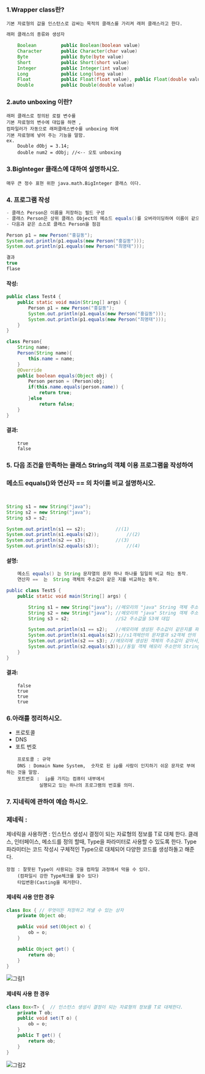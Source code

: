 ### 1.Wrapper class란?
	기본 자료형의 값을 인스턴스로 감싸는 목적의 클래스를 가리켜 래퍼 클래스라고 한다.
```java
래퍼 클래스의 종류와 생성자

	Boolean 		public Boolean(boolean value)
	Character 		public Character(char value)
	Byte 			public Byte(byte value)
	Short 			public Short(short value)
	Integer 		public Integer(int value)
	Long 			public Long(long value)
	Float 			public Float(float value), public Float(double value)
	Double 			public Double(double value)
```
	
### 2.auto unboxing 이란?
	래퍼 클래스로 정의된 로컬 변수를 
	기본 자료형의 변수에 대입을 하면 , 
	컴파일러가 자동으로 래퍼클래스변수를 unboxing 하여
	기본 자료형에 넣어 주는 기능을 말함.
	ex.
		Double dObj = 3.14;
		double num2 = dObj;	//<-- 오토 unboxing
		
### 3.BigInteger 클래스에 대하여 설명하시오. 
	매우 큰 정수 표현 위한 java.math.BigInteger 클래스 이다.

### 4. 프로그램 작성
```java
- 클래스 Person은 이름을 저장하는 필드 구성
- 클래스 Person은 상위 클래스 Object의 메소드 equals()를 오버라이딩하여 이름이 같으면 true를 반환하는 메소드 구현
- 다음과 같은 소스로 클래스 Person을 점검

Person p1 = new Person("홍길동");
System.out.println(p1.equals(new Person("홍길동")));
System.out.println(p1.equals(new Person("최명태")));

결과 
true
flase
```
#### 작성:
```java
public class Test4 {
	public static void main(String[] args) {
		Person p1 = new Person("홍길동");
		System.out.println(p1.equals(new Person("홍길동")));
		System.out.println(p1.equals(new Person("최명태")));
	}
}

class Person{
	String name;
	Person(String name){
		this.name = name;
	}
	@Override
	public boolean equals(Object obj) {
		Person person = (Person)obj;
		if(this.name.equals(person.name)) {
			return true;	
		}else
			return false;
	}
}
```
#### 결과:
```
	true
	false

```


### 5. 다음 조건을 만족하는 클래스 String의 객체 이용 프로그램을 작성하여 
###   메소드 equals()와 연산자 == 의 차이를 비교 설명하시오.
```java


String s1 = new String("java");
String s2 = new String("java");
String s3 = s2;

System.out.println(s1 == s2);			//(1)
System.out.println(s1.equals(s2));			//(2)
System.out.println(s2 == s3);			//(3)
System.out.println(s2.equals(s3));			//(4)
```
#### 설명:
```java
	메소드 equals() 는 String 문자열의 문자 하나 하나를 일일히 비교 하는 동작.
	연산자 ==  는  String 객체의 주소값이 같은 지를 비교하는 동작.

public class Test5 {
	public static void main(String[] args) {

		String s1 = new String("java");	//메모리의 "java" String 객체 주소를 S1 참조변수에 대입
		String s2 = new String("java"); //메모리의 "java" String 객체 주소를 S2 참조변수에 대입
		String s3 = s2;					//S2 주소값을 S3에 대입

		System.out.println(s1 == s2);	//메모리에 생성된 주소값이 같은지를 파라메터로 입력함, 결과:false.
		System.out.println(s1.equals(s2));//s1객체안의 문자열과 s2객체 안의 문자열이 같은지를 비교, 결과:true.
		System.out.println(s2 == s3); //메모리에 생성된 객체의 주소값이 같아서, 결과:true.
		System.out.println(s2.equals(s3));//동일 객체 메모리 주소안의 String을 비교하는 것이 되어서, 결과:true.
	}
}
```
#### 결과: 
```
	false
	true
	true
	true
```

### 6.아래를 정리하시오.
 - 프로토콜
 - DNS
 - 포트 번호

```
	프로토콜 : 규약
	DNS : Domain Name System,  숫자로 된 ip를 사람이 인지하기 쉬운 문자로 부여하는 것을 말함.
	포트번호 :  ip를 가지는 컴퓨터 내부에서
			실행되고 있는 하나의 프로그램의 번호를 의미.
``` 

### 7. 지네릭에 관하여 예습 하시오.
### 제네릭 :
  제네릭을 사용하면 : 
	인스턴스 생성시 결정이 되는 자료형의 정보를 T로 대체 한다.
	클래스, 인터페이스, 메소드를 정의 할때, Type을 파라미터로 사용할 수 있도록 한다.
	Type파라미터는 코드 작성시 구체적인 Type으로 대체되어 다양한 코드를 생성하돌고 해준다.
	
	장점 : 잘못된 Type이 사용되는 것을 컴파일 과정에서 막을 수 있다.
		(컴파일시 강한 Type체크를 할수 있다)
		타입변환(Casting을 제거한다.
		
#### 제네릭 사용 안한 경우
```java
class Box { // 무엇이든 저장하고 꺼낼 수 있는 상자
	private Object ob;

	public void set(Object o) {
		ob = o;
	}

	public Object get() {
		return ob;
	}
}		
```
![그림1](./1.PNG)


#### 제네릭 사용 한 경우
```java
class Box<T> {  // 인스턴스 생성시 결정이 되는 자료형의 정보를 T로 대체한다. 
	private T ob;
	public void set(T o) {
		ob = o;
	}
	public T get() {
		return ob;
	}
}
```
![그림2](./2.PNG)